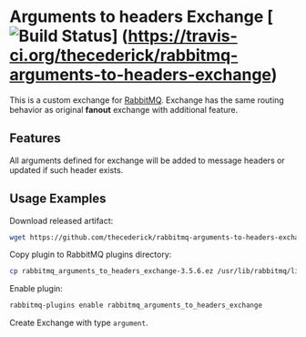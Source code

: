 # Arguments to headers Exchange [![Build Status](https://travis-ci.org/thecederick/rabbitmq-arguments-to-headers-exchange.svg?branch=master)] (https://travis-ci.org/thecederick/rabbitmq-arguments-to-headers-exchange)

This is a custom exchange for [RabbitMQ](http://www.rabbitmq.com/). Exchange has the same routing behavior as original **fanout** exchange with additional feature.

## Features

All arguments defined for exchange will be added to message headers or updated if such header exists.

## Usage Examples

Download released artifact:
```sh
wget https://github.com/thecederick/rabbitmq-arguments-to-headers-exchange/releases/download/rabbitmq-3.5.6/rabbitmq_arguments_to_headers_exchange-3.5.6-1.0.2.ez
```
Copy plugin to RabbitMQ plugins directory:
```sh
cp rabbitmq_arguments_to_headers_exchange-3.5.6.ez /usr/lib/rabbitmq/lib/rabbitmq_server-3.5.6/plugins
```
Enable plugin:
```sh
rabbitmq-plugins enable rabbitmq_arguments_to_headers_exchange
```
Create Exchange with type `argument`.


